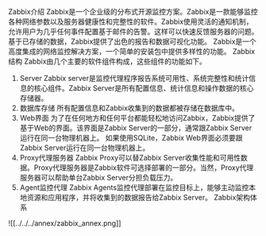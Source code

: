 Zabbix介绍
Zabbix是一个企业级的分布式开源监控方案。Zabbix是一款能够监控各种网络参数以及服务器健康性和完整性的软件。Zabbix使用灵活的通知机制，允许用户为几乎任何事件配置基于邮件的告警。这样可以快速反馈服务器的问题。基于已存储的数据，Zabbix提供了出色的报告和数据可视化功能。
Zabbix是一个高度集成的网络监控解决方案，一个简单的安装包中提供多样性的功能。
Zabbix结构
Zabbix由几个主要的软件组件构成，这些组件的功能如下。
1. Server
Zabbix server是监控代理程序报告系统可用性、系统完整性和统计信息的核心组件。Zabbix Server是所有配置信息、统计信息和操作数据的核心存储器。
2. 数据库存储
所有配置信息和Zabbix收集到的数据都被存储在数据库中。
3. Web界面
为了在任何地方和任何平台都能轻松地访问Zabbix，Zabbix提供了基于Web的界面。该界面是Zabbix Server的一部分，通常跟Zabbix Server运行在同一台物理机器上。
如果使用SQLite，Zabbix Web界面必须要跟Zabbix Server运行在同一台物理机器上。
4. Proxy代理服务器
Zabbix Proxy可以替Zabbix Server收集性能和可用性数据。Proxy代理服务器是Zabbix软件可选择部署的一部分。当然，Proxy代理服务器可以帮助单台Zabbix Server分担负载压力。
5. Agent监控代理
Zabbix Agents监控代理部署在监控目标上，能够主动监控本地资源和应用程序，并将收集到的数据报告给Zabbix Server。
Zabbix架构体系

![[../../../annex/zabbix_annex.png]]